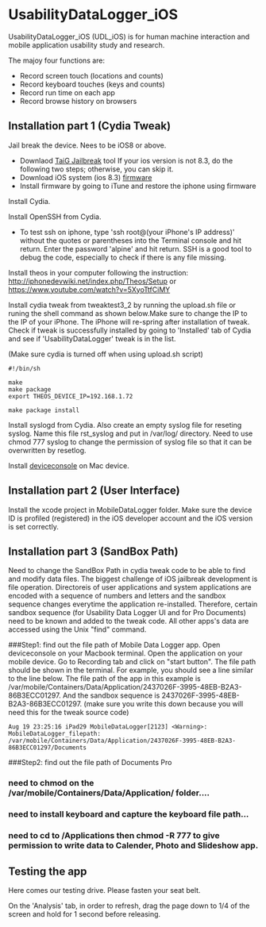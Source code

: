 # UsabilityDataLogger_iOS

UsabilityDataLogger_iOS (UDL_iOS) is for human machine interaction and mobile application usability study and research. 

The majoy four functions are: 
- Record screen touch (locations and counts)
- Record keyboard touches (keys and counts)
- Record run time on each app
- Record browse history on browsers 

## Installation part 1 (Cydia Tweak)
  Jail break the device. Nees to be iOS8 or above. 
  - Downlaod [TaiG Jailbreak](http://www.taig.com) tool 
  If  your ios version is not 8.3, do the following two steps; otherwise, you can skip it. 
  - Download iOS system (ios 8.3) [firmware](http://www.iphonehacks.com/download-iphone-ios-firmware)
  - Install firmware by going to iTune and restore the iphone using firmware
  
Install Cydia. 
  
Install OpenSSH from Cydia. 
  - To test ssh on iphone, type 'ssh root@(your iPhone's IP address)' without the quotes or parentheses into the Terminal console and hit return. Enter the password 'alpine' and hit return. SSH is a good tool to debug the code, especially to check if there is any file missing. 
  
Install theos in your computer following the instruction: 
http://iphonedevwiki.net/index.php/Theos/Setup
or
https://www.youtube.com/watch?v=5XyoTtfCiMY

Install cydia tweak from tweaktest3_2 by running the upload.sh file or runing the shell command as shown below.Make sure to change the IP to the IP of your iPhone. The iPhone will re-spring after installation of tweak. Check if tweak is successfully installed by going to 'Installed' tab of Cydia and see if 'UsabilityDataLogger' tweak is in the list. 

(Make sure cydia is turned off when using upload.sh script)

  ```
  #!/bin/sh

  make
  make package 
  export THEOS_DEVICE_IP=192.168.1.72
  
  make package install
  
  ```

Install syslogd from Cydia. Also create an empty syslog file for reseting syslog. Name this file rst_syslog and put in /var/log/ directory. Need to use chmod 777 syslog to change the permission of syslog file so that it can be overwritten by resetlog. 

Install [deviceconsole](https://www.theiphonewiki.com/wiki/System_Log) on Mac device.   
  
  
## Installation part 2 (User Interface)
Install the xcode project in MobileDataLogger folder. Make sure the device ID is profiled (registered) in the iOS developer account and the iOS version is set correctly. 

## Installation part 3 (SandBox Path)
Need to change the SandBox Path in cydia tweak code to be able to find and modify data files. The biggest challenge of iOS jailbreak development is file operation. Directoreis of user applications and system applications are encoded with a sequence of numbers and letters and the sandbox sequence changes everytime the application re-installed. Therefore, certain sandbox sequence (for Usability Data Logger UI and for Pro Documents) need to be known and added to the tweak code. All other apps's data are accessed using the Unix "find" command. 

###Step1: find out the file path of Mobile Data Logger app. 
Open deviceconsole on your Macbook terminal. Open the application on your mobile device. Go to Recording tab and click on "start button". The file path should be shown in the terminal. For example, you should see a line similar to the line below. The file path of the app in this example is /var/mobile/Containers/Data/Application/2437026F-3995-48EB-B2A3-86B3ECC01297. And the sandbox sequence is 2437026F-3995-48EB-B2A3-86B3ECC01297.  (make sure you write this down because you will need this for the tweak source code)

```
Aug 19 23:25:16 iPad29 MobileDataLogger[2123] <Warning>: MobileDataLogger_filepath: /var/mobile/Containers/Data/Application/2437026F-3995-48EB-B2A3-86B3ECC01297/Documents
```
###Step2: find out the file path of Documents Pro 

### need to chmod on the /var/mobile/Containers/Data/Application/ folder....

### need to install keyboard and capture the keyboard file path...

### need to cd to /Applications then chmod -R 777 to give permission to write data to Calender, Photo and Slideshow app. 

## Testing the app
Here comes our testing drive. Please fasten your seat belt.

On the 'Analysis' tab, in order to refresh, drag the page down to 1/4 of the screen and hold for 1 second before releasing. 

